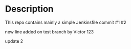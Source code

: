 # Description

This repo contains mainly a simple Jenkinsfile
commit #1 #2

new line added on test branch by Victor 123

update 2
